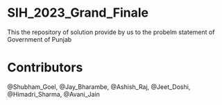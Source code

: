 # SIH_2023_Grand_Finale
 This the repository of solution provide by us to the probelm statement of Government of Punjab

# Contributors
@Shubham_Goel, @Jay_Bharambe, @Ashish_Raj, @Jeet_Doshi, @Himadri_Sharma, @Avani_Jain
